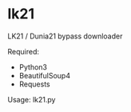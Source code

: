 # lk21
LK21 / Dunia21 bypass downloader

Required:
- Python3
- BeautifulSoup4
- Requests

Usage: lk21.py
